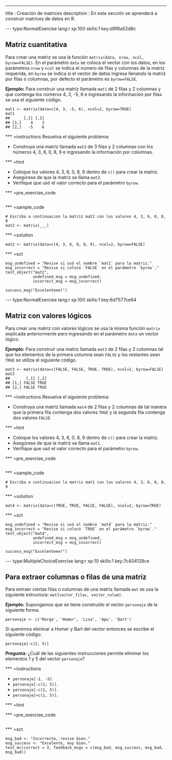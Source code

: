 ---
title       : Creación de matrices
description : En esta sección se aprenderá a construir matrices de datos en R.

--- type:NormalExercise lang:r xp:100 skills:1 key:d9f8a52d8c
## Matriz cuantitativa

Para crear una matriz se usa la función `matrix(data, nrow, ncol, byrow=FALSE)`. En el parámetro `data` se coloca el vector con los datos, en los parámetros `nrow` y `ncol` se indica el número de filas y columnas de la matriz requerida, en `byrow` se indica si el vector de datos ingresa llenando la matriz por filas o columnas, por defecto el parámetro es `byrow=FALSE`.

__Ejemplo:__ Para construir una matriz llamada `mat1` de 2 filas y 2 columnas y que contenga los números 4, 3, -5, 6 e ingresando la información por filas se usa el siguiente código.

```{r}
mat1 <- matrix(data=c(4, 3, -5, 6), ncol=2, byrow=TRUE)
mat1
##      [,1] [,2]
## [1,]    4    3
## [2,]   -5    6
```

*** =instructions
Resuelva el siguiente problema:

- Construya una matriz llamada `mat2` de 3 filas y 2 columnas con los números 4, 3, 6, 0, 8, 9 e ingresando la información por columnas.

*** =hint
- Coloque los valores 4, 3, 6, 0, 8, 9 dentro de `c()` para crear la matriz.
- Asegúrese de que la matriz se llama `mat2`.
- Verifique que usó el valor correcto para el parámetro `byrow`.


*** =pre_exercise_code
```{r}

```

*** =sample_code
```{r}
# Escriba a continuacion la matriz mat2 con los valores 4, 3, 6, 0, 8, 9
mat2 <- matrix(___)
```

*** =solution
```{r}
mat2 <- matrix(data=c(4, 3, 6, 0, 8, 9), ncol=2, byrow=FALSE)
```

*** =sct
```{r}
msg_undefined = "Revise si usó el nombre `mat1` para la matriz."
msg_incorrect = "Revise si colocó `FALSE` en el parámetro `byrow`."
test_object("mat2",
            undefined_msg = msg_undefined,
            incorrect_msg = msg_incorrect) 

success_msg("Excelenteee!")
```

--- type:NormalExercise lang:r xp:100 skills:1 key:6d7577ce64
## Matriz con valores lógicos

Para crear una matriz con valores lógicos se usa la misma función `matrix` explicada anteriormente pero ingresando en el parámetro `data` un vector lógico.

__Ejemplo:__ Para construir una matriz llamada `mat3` de 2 filas y 2 columnas tal que los elementos de la primera columna sean `FALSE` y los restantes sean `TRUE` se utiliza el siguiente código.

```{r}
mat3 <- matrix(data=c(FALSE, FALSE, TRUE, TRUE), ncol=2, byrow=FALSE)
mat3
##       [,1] [,2]
## [1,] FALSE TRUE
## [2,] FALSE TRUE
```

*** =instructions
Resuelva el siguiente problema:

- Construya una matriz llamada `mat4` de 2 filas y 2 columnas de tal manera que la primera fila contenga dos valores `TRUE` y la segunda fila contenga dos valores `FALSE`.

*** =hint
- Coloque los valores 4, 3, 6, 0, 8, 9 dentro de `c()` para crear la matriz.
- Asegúrese de que la matriz se llama `mat1`.
- Verifique que usó el valor correcto para el parámetro `byrow`.


*** =pre_exercise_code
```{r}

```

*** =sample_code
```{r}
# Escriba a continuacion la matriz mat1 con los valores 4, 3, 6, 0, 8, 9

```

*** =solution
```{r}
mat4 <- matrix(data=c(TRUE, TRUE, FALSE, FALSE), ncol=2, byrow=TRUE)
```

*** =sct
```{r}
msg_undefined = "Revise si usó el nombre `mat4` para la matriz."
msg_incorrect = "Revise si colocó `TRUE` en el parámetro `byrow`."
test_object("mat4",
            undefined_msg = msg_undefined,
            incorrect_msg = msg_incorrect) 

success_msg("Excelenteee!")
```
--- type:MultipleChoiceExercise lang:r xp:10 skills:1 key:7c404128ce
## Para extraer columnas o filas de una matriz

Para extraer ciertas filas o columnas de una matriz llamada `mat` se usa la siguiente estructura: `mat[vector_filas, vector_colum]`.

__Ejemplo:__ Supongamos que se tiene construído el vector `personaje` de la siguiente forma.

```{r}
personaje <- c('Marge', 'Homer', 'Lisa', 'Apu', 'Bart')
```
Si queremos eliminar a Homer y Bart del vector entonces se escribe el siguiente código:

```{r}
personaje[-c(2, 5)]
```
__Pregunta__:
¿Cuál de las siguientes instrucciones permite eliminar los elementos 1 y 5 del vector `personaje`?

*** =instructions
- `personaje[-1, -5]`.
- `personaje[-c(1; 5)]`.
- `personaje[-c(1, 5)]`.
- `personaje[+c(1, 5)]`.

*** =hint

*** =pre_exercise_code
```{r}

```

*** =sct
```{r}
msg_bad <- "Incorrecto, revise bien."
msg_success <- "Excelente, muy bien."
test_mc(correct = 3, feedback_msgs = c(msg_bad, msg_success, msg_bad, msg_bad))
```
